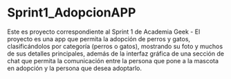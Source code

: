 # Sprint1_AdopcionAPP
Este es proyecto correspondiente al Sprint 1 de Academia Geek - El proyecto es una app que permita la adopción de perros y gatos, clasificándolos por categoría (perros o gatos), mostrando su foto y muchos de sus detalles principales, además de la interfaz gráfica de una sección de chat que permita la comunicación entre la persona que pone a la mascota en adopción y la persona que desea adoptarlo.
